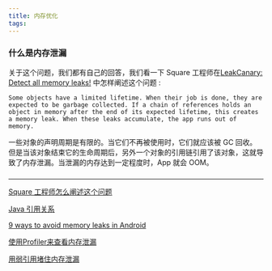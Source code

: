 ```yaml
---
title: 内存优化
tags:
---
```



### 什么是内存泄漏

关于这个问题，我们都有自己的回答，我们看一下 Square 工程师在[LeakCanary: Detect all memory leaks!](https://medium.com/square-corner-blog/leakcanary-detect-all-memory-leaks-875ff8360745) 中怎样阐述这个问题
:

```
Some objects have a limited lifetime. When their job is done, they are expected to be garbage collected. If a chain of references holds an object in memory after the end of its expected lifetime, this creates a memory leak. When these leaks accumulate, the app runs out of memory.
```

一些对象的声明周期是有限的。当它们不再被使用时，它们就应该被 GC 回收。但是当该对象结束它的生命周期后，另外一个对象的引用链引用了该对象，这就导致了内存泄漏。当泄漏的内存达到一定程度时，App 就会 OOM。



### 



----

[Square 工程师怎么阐述这个问题](https://medium.com/square-corner-blog/leakcanary-detect-all-memory-leaks-875ff8360745)


[Java 引用关系](https://letcheng.github.io/2016/05/24/java-ref-type.html)

[9 ways to avoid memory leaks in Android](https://android.jlelse.eu/9-ways-to-avoid-memory-leaks-in-android-b6d81648e35e)


[使用Profiler来查看内存泄漏](https://mp.weixin.qq.com/s/_CO7uHm-rn4-LNknOeHPzA)


[用弱引用堵住内存泄漏](https://www.ibm.com/developerworks/cn/java/j-jtp11225/index.html)